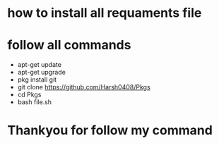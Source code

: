  # how to install all requaments file 
 # follow all commands
 * apt-get update 
 * apt-get upgrade
 * pkg install git
 * git clone https://github.com/Harsh0408/Pkgs
 * cd Pkgs
 * bash file.sh
 # Thankyou for follow my command
